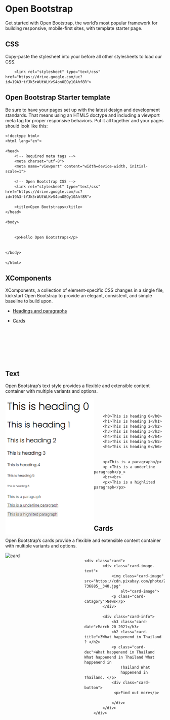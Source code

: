 # Open Bootstrap
Get started with Open Bootstrap, the world’s most popular framework for building responsive, mobile-first sites, with template starter page.
## CSS
Copy-paste the stylesheet <link> into your <head> before all other stylesheets to load our CSS.
 ```
     <link rel="stylesheet" type="text/css" href="https://drive.google.com/uc?id=19A3rtYJk5rWUtWLKvS4onOEOy10Ahf8R">
  ```
## Open Bootstrap Starter template
Be sure to have your pages set up with the latest design and development standards. That means using an HTML5 doctype and including a viewport meta tag for proper responsive behaviors. Put it all together and your pages should look like this:    
``` 
<!doctype html>
<html lang="en">

<head>
    <!-- Required meta tags -->
    <meta charset="utf-8">
    <meta name="viewport" content="width=device-width, initial-scale=1">

    <!-- Open Bootstrap CSS -->
    <link rel="stylesheet" type="text/css" href="https://drive.google.com/uc?id=19A3rtYJk5rWUtWLKvS4onOEOy10Ahf8R">

    <title>Open Bootstraps</title>
</head>

<body>


    <p>Hello Open Bootstraps</p>


</body>

</html>
```
  
## XComponents 
XComponents, a collection of element-specific CSS changes in a single file, kickstart Open Bootstrap to provide an elegant, consistent, and simple baseline to build upon.
  
- [Headings and paragraphs](#text)  
- [Cards](#cards)

  

  <br><br> <br><br> <br><br>
  
  

 
## Text
Open Bootstrap’s text style provides a flexible and extensible content container with multiple variants and options.

<img align="left"  width="280" height="430"  src="https://github.com/playatanu/openbootstrap/blob/main/assets/text.PNG?raw=true" alt="card">

```
  


    <h0>This is heading 0</h0>
    <h1>This is heading 1</h1>
    <h2>This is heading 2</h2>
    <h3>This is heading 3</h3>
    <h4>This is heading 4</h4>
    <h5>This is heading 5</h5>
    <h6>This is heading 6</h6>


    <p>This is a paragraph</p>
    <p_>This is a underline paragraph</p_>
    <br><br>
    <px>This is a highlited paragraph</px>


   
              
  
```

## Cards 
Open Bootstrap’s cards provide a flexible and extensible content container with multiple variants and options.

<img align="left"  width="250" height="460"  src="https://github.com/playatanu/Ownbootstrap/blob/main/assets/card.PNG?raw=true" alt="card">


```
  
<div class="card">
        <div class="card-image-text">
            <img class="card-image" src="https://cdn.pixabay.com/photo/2015/04/23/22/00/tree-736885__340.jpg"
                alt="card-image">
            <p class="card-catagory">News</p>
        </div>

        <div class="card-info">
            <h3 class="card-date">March 20 2021</h3>
            <h2 class="card-title">3What happenend in Thailand ? </h2>
            <p class="card-dec">What happenend in Thailand What happenend in Thailand What happenend in
                Thailand What
                happenend in Thailand. </p>
            <div class="card-button">
             <p>Find out more</p>

            </div>
        </div>
    </div>
              
  
```

    
  
  
  
  


  

  
                       
